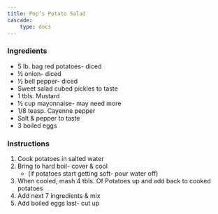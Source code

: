 ```yaml
---
title: Pop’s Potato Salad
cascade:
    type: docs
---
```



### Ingredients 
  
- 5 lb. bag red potatoes- diced  
- ½ onion- diced  
- ½ bell pepper- diced  
- Sweet salad cubed pickles to taste  
- 1 tbls. Mustard  
- ½ cup mayonnaise- may need more  
- 1/8 teasp. Cayenne pepper  
- Salt & pepper to taste  
- 3 boiled eggs  
  
### Instructions

1. Cook potatoes in salted water  
2. Bring to hard boil- cover & cool  
   - (if potatoes start getting soft- pour water off)  
3. When cooled, mash 4 tbls. Of Potatoes up and add back to cooked potatoes  
4. Add next 7 ingredients & mix  
5. Add boiled eggs last- cut up  
